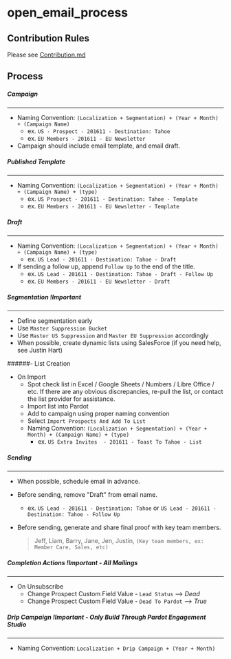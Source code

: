# open_email_process

## Contribution Rules
Please see [Contribution.md](/CONTRIBUTING.md)

## Process

##### Campaign
---
- Naming Convention: `(Localization + Segmentation) + (Year + Month) + (Campaign Name)`
	- ex. `US - Prospect - 201611 - Destination: Tahoe`
	- ex. `EU Members - 201611 - EU Newsletter`
- Campaign should include email template, and email draft.

##### Published Template
---
- Naming Convention: `(Localization + Segmentation) + (Year + Month) + (Campaign Name) + (type)`
	- ex. `US Prospect - 201611 - Destination: Tahoe - Template`
	- ex. `EU Members - 201611 - EU Newsletter - Template`

##### Draft
---
- Naming Convention: `(Localization + Segmentation) + (Year + Month) + (Campaign Name) + (type)`
	-  ex. `US Lead - 201611 - Destination: Tahoe - Draft`
- If sending a follow up, append `Follow Up` to the end of the title.
	- ex. `US Lead - 201611 - Destination: Tahoe - Draft - Follow Up`
	- ex. `EU Members - 201611 - EU Newsletter - Draft`

##### Segmentation ***!Important***
---
- Define segmentation early
- Use `Master Suppression Bucket`
- Use `Master US Suppression` and `Master EU Suppression` accordingly
- When possible, create dynamic lists using SalesForce (if you need help, see Justin Hart)

######- List Creation
- On Import
	- Spot check list in Excel / Google Sheets / Numbers / Libre Office / etc. If there are any obvious discrepancies, re-pull the list, or contact the list provider for assistance.
	- Import list into Pardot
	- Add to campaign using proper naming convention
	- Select `Import Prospects And Add To List`
	- Naming Convention: `(Localization + Segmentation) + (Year + Month) + (Campaign Name) + (type)`
		-  ex. `US Extra Invites  - 201611 - Toast To Tahoe - List`



##### Sending
---
- When possible, schedule email in advance.
- Before sending, remove "Draft" from email name.
	- ex. `US Lead - 201611 - Destination: Tahoe` or `US Lead - 201611 - Destination: Tahoe - Follow Up`
- Before sending, generate and share final proof with key team members.

	> Jeff, Liam, Barry, Jane, Jen, Justin, `(Key team members, ex: Member Care, Sales, etc) `

##### Completion Actions ***!Important - All Mailings***
---
- On Unsubscribe
	- Change Prospect Custom Field Value - `Lead Status` --> *Dead*
	- Change Prospect Custom Field Value - `Dead To Pardot` --> *True*

##### Drip Campaign ***!Important - Only Build Through Pardot Engagement Studio***
---
- Naming Convention: `Localization + Drip Campaign + (Year + Month)`
